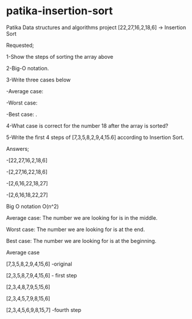 # patika-insertion-sort
Patika Data structures and algorithms project
[22,27,16,2,18,6] -> Insertion Sort

Requested;

1-Show the steps of sorting the array above

2-Big-O notation.

3-Write three cases below

  -Average case:

  -Worst case:

  -Best case: .

4-What case is correct for the number 18 after the array is sorted?

5-Write the first 4 steps of [7,3,5,8,2,9,4,15.6] according to Insertion Sort.

Answers;

-[22,27,16,2,18,6]

-[2,27,16,22,18,6]

-[2,6,16,22,18,27]

-[2,6,16,18,22,27]

Big O notation O(n^2)

Average case: The number we are looking for is in the middle.

Worst case: The number we are looking for is at the end.

Best case: The number we are looking for is at the beginning.

Average case

[7,3,5,8,2,9,4,15,6] -original

[2,3,5,8,7,9,4,15,6] - first step

[2,3,4,8,7,9,5,15,6]

[2,3,4,5,7,9,8,15,6]

[2,3,4,5,6,9,8,15,7] -fourth step
